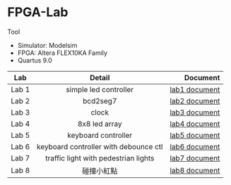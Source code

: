 # FPGA-Lab 
Tool
- Simulator: Modelsim
- FPGA: Altera FLEX10KA Family 
- Quartus 9.0

|Lab|Detail|Document|
|:-:|:-:|-:|
|Lab 1|simple led controller|[lab1 document]()|
|Lab 2|bcd2seg7|[lab2 document]()|
|Lab 3|clock|[lab3 document]()|
|Lab 4|8x8 led array|[lab4 document]()|
|Lab 5|keyboard controller|[lab5 document]()|
|Lab 6|keyboard controller with debounce ctl|[lab6 document]()|
|Lab 7|traffic light with pedestrian lights|[lab7 document]()|
|Lab 8|碰撞小紅點|[lab8 document]()|
